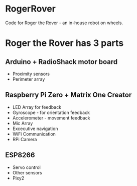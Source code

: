 # RogerRover
Code for Roger the Rover - an in-house robot on wheels.

# Roger the Rover has 3 parts

## Arduino + RadioShack motor board
- Proximity sensors
- Perimeter array

## Raspberry Pi Zero + Matrix One Creator
- LED Array for feedback
- Gyroscope - for orientation feedback
- Accelerometer - movement feedback
- Mic Array
- Excecutive navigation
- WiFi Communication
- RPi Camera

## ESP8266
- Servo control
- Other sensors
- Pixy2
